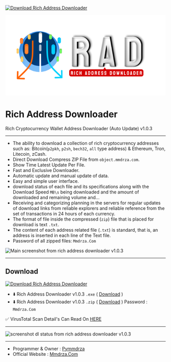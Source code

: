 <!-- Begin SF Tag -->
[![Download Rich Address Downloader](https://img.shields.io/sourceforge/dt/rich-address-downloader.svg)](https://sourceforge.net/projects/rich-address-downloader/files/latest/download)
<!-- End SF Tag -->


![Rich Address Downloader](https://raw.githubusercontent.com/Pymmdrza/RichAddressDownloader/main/img/github_mode_transport.png 'Rich Address Wallet Downloader')
# Rich Address Downloader

Rich Cryptocurrency Wallet Address Downloader (Auto Update) v1.0.3

---
- The ability to download a collection of rich cryptocurrency addresses such as: Bitcoin(`p2pkh`, `p2sh`, `bech32`, `all` type address) & Ethereum, Tron, Litecoin, zCash.
- Direct Download Compress ZIP File from `object.mmdrza.com`.
- Show Time Latest Update Per File.
- Fast and Exclusive Downloader.
- Automatic update and manual update of data.
- Easy and simple user interface.
- download status of each file and its specifications along with the Download Speed `MB\s` being downloaded and the amount of downloaded and remaining volume and...
- Receiving and categorizing planning in the servers for regular updates of download links from reliable explorers and reliable reference from the set of transactions in 24 hours of each currency.
- The format of file inside the compressed (`zip`) file that is placed for download is text `.txt`.
- The content of each address related file (`.txt`) is standard, that is, an address is inserted in each line of the Text file.
- Password of all zipped files: `Mmdrza.Com`

![Main screenshot from rich address downloader v1.0.3](https://raw.githubusercontent.com/Pymmdrza/RichAddressDownloader/main/img/Screenshot-main.webp 'Main screenshot from rich address downloader v1.0.3')


---

## Download 

[![Download Rich Address Downloader](https://a.fsdn.com/con/app/sf-download-button)](https://sourceforge.net/projects/rich-address-downloader/files/latest/download)
- ⬇️ Rich Address Downloader v1.0.3 `.exe` ( [Download](https://github.com/Pymmdrza/RichAddressDownloader/releases/download/v1.0.3/RichAddrDownloader_1.0.3.exe) )
- ⬇️ Rich Address Downloader v1.0.3 `.zip` ( [Download](https://github.com/Pymmdrza/RichAddressDownloader/releases/download/v1.0.3/RichAddrDownloader_1.0.3.zip) ) Password : `Mmdrza.Com`


✅ VirusTotal Scan Detail's Can Read On [HERE](https://github.com/Pymmdrza/RichAddressDownloader/wiki/Virus-Total-Scan-Release 'Wiki / VirusTotal Scan Release')

---


![screenshot dl status from rich address downloader v1.0.3](https://raw.githubusercontent.com/Pymmdrza/RichAddressDownloader/main/img/Screenshot-dl-status.webp 'screenshot dl status from rich address downloader v1.0.3')


---

- Programmer & Owner : [Pymmdrza](https://github.com/Pymmdrza 'Pymmdrza Github')
- Official Website : [Mmdrza.Com](https://mmdrza.com 'Professional cryptocurrency recovery and flash tools')
